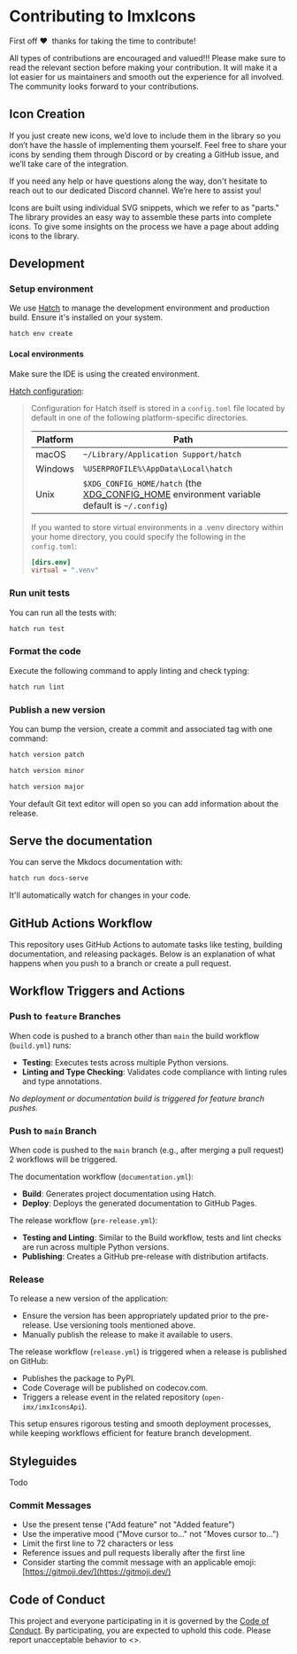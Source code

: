 # Contributing to ImxIcons

First off ❤️ ️ ️thanks for taking the time to contribute! 

All types of contributions are encouraged and valued!!! Please make sure to read the relevant section before making your contribution.
It will make it a lot easier for us maintainers and smooth out the experience for all involved. The community looks forward to your contributions.

## Icon Creation
If you just create new icons, we’d love to include them in the library so you don’t have the hassle of implementing them yourself.
Feel free to share your icons by sending them through Discord or by creating a GitHub issue, and we’ll take care of the integration.

If you need any help or have questions along the way, don't hesitate to reach out to our dedicated Discord channel. We’re here to assist you!

Icons are built using individual SVG snippets, which we refer to as "parts." The library provides an easy way to assemble these parts into complete icons.
To give some insights on the process we have a page about adding icons to the library.

## Development

### Setup environment

We use [Hatch](https://hatch.pypa.io/latest/install/) to manage the development environment and production build. Ensure it's installed on your system.

```bash
hatch env create
```

#### Local environments
Make sure the IDE is using the created environment.

[Hatch configuration](https://hatch.pypa.io/1.0/config/hatch/):
>
> Configuration for Hatch itself is stored in a `config.toml` file located by default in one of the following platform-specific directories.
>
> | Platform | Path |
> | --- | --- |
> | macOS | `~/Library/Application Support/hatch` |
> | Windows | `%USERPROFILE%\AppData\Local\hatch` |
> | Unix | `$XDG_CONFIG_HOME/hatch` (the [XDG_CONFIG_HOME](https://specifications.freedesktop.org/basedir-spec/basedir-spec-latest.html#variables) environment variable default is `~/.config`) |
>
> If you wanted to store virtual environments in a .venv directory within your home directory, you could specify the following in the `config.toml`:
>
> ```toml
> [dirs.env]
> virtual = ".venv"
> ```

### Run unit tests

You can run all the tests with:

```bash
hatch run test
```

### Format the code

Execute the following command to apply linting and check typing:

```bash
hatch run lint
```

### Publish a new version

You can bump the version, create a commit and associated tag with one command:

```bash
hatch version patch
```

```bash
hatch version minor
```

```bash
hatch version major
```

Your default Git text editor will open so you can add information about the release.


## Serve the documentation

You can serve the Mkdocs documentation with:

```bash
hatch run docs-serve
```

It'll automatically watch for changes in your code.

## GitHub Actions Workflow

This repository uses GitHub Actions to automate tasks like testing, building documentation, and releasing packages. 
Below is an explanation of what happens when you push to a branch or create a pull request.

## Workflow Triggers and Actions

### Push to `feature` Branches
When code is pushed to a branch other than `main` the build workflow (`build.yml`) runs:
- **Testing**: Executes tests across multiple Python versions.
- **Linting and Type Checking**: Validates code compliance with linting rules and type annotations.

*No deployment or documentation build is triggered for feature branch pushes.*

### Push to `main` Branch
When code is pushed to the `main` branch (e.g., after merging a pull request) 2 workflows will be triggered.

The documentation workflow (`documentation.yml`):
- **Build**: Generates project documentation using Hatch.
- **Deploy**: Deploys the generated documentation to GitHub Pages.

The release workflow (`pre-release.yml`):
- **Testing and Linting**: Similar to the Build workflow, tests and lint checks are run across multiple Python versions.
- **Publishing**: Creates a GitHub pre-release with distribution artifacts.

### Release 
To release a new version of the application:
- Ensure the version has been appropriately updated prior to the pre-release. Use versioning tools mentioned above.
- Manually publish the release to make it available to users.

The release workflow (`release.yml`) is triggered when a release is published on GitHub:
  - Publishes the package to PyPI.
  - Code Coverage will be published on codecov.com. 
  - Triggers a release event in the related repository (`open-imx/imxIconsApi`).

This setup ensures rigorous testing and smooth deployment processes, while keeping workflows efficient for feature branch development.

## Styleguides

Todo

### Commit Messages

* Use the present tense ("Add feature" not "Added feature")
* Use the imperative mood ("Move cursor to..." not "Moves cursor to...")
* Limit the first line to 72 characters or less
* Reference issues and pull requests liberally after the first line
* Consider starting the commit message with an applicable emoji: [https://gitmoji.dev/](https://gitmoji.dev/)

## Code of Conduct

This project and everyone participating in it is governed by the
[Code of Conduct](https://xxxxxx).
By participating, you are expected to uphold this code. Please report unacceptable behavior
to <>.

